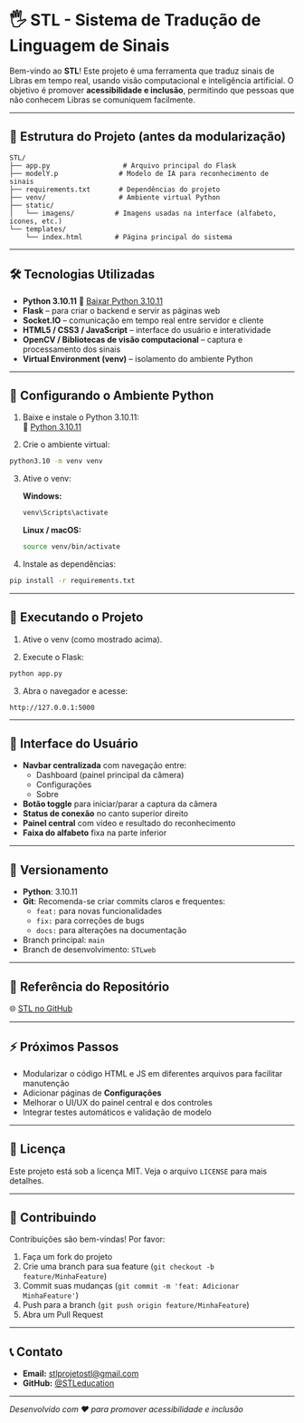 # 🖐️ STL - Sistema de Tradução de Linguagem de Sinais

Bem-vindo ao **STL**! Este projeto é uma ferramenta que traduz sinais de Libras em tempo real, usando visão computacional e inteligência artificial. O objetivo é promover **acessibilidade e inclusão**, permitindo que pessoas que não conhecem Libras se comuniquem facilmente.

---

## 📂 Estrutura do Projeto (antes da modularização)

```
STL/
├── app.py                  # Arquivo principal do Flask
├── modelY.p               # Modelo de IA para reconhecimento de sinais
├── requirements.txt       # Dependências do projeto
├── venv/                  # Ambiente virtual Python
├── static/
│   └── imagens/          # Imagens usadas na interface (alfabeto, ícones, etc.)
└── templates/
    └── index.html        # Página principal do sistema
```

---

## 🛠 Tecnologias Utilizadas

- **Python 3.10.11** 🔗 [Baixar Python 3.10.11](https://www.python.org/downloads/release/python-31011/)
- **Flask** – para criar o backend e servir as páginas web
- **Socket.IO** – comunicação em tempo real entre servidor e cliente
- **HTML5 / CSS3 / JavaScript** – interface do usuário e interatividade
- **OpenCV / Bibliotecas de visão computacional** – captura e processamento dos sinais
- **Virtual Environment (venv)** – isolamento do ambiente Python

---

## 🐍 Configurando o Ambiente Python

1. Baixe e instale o Python 3.10.11:  
   🔗 [Python 3.10.11](https://www.python.org/downloads/release/python-31011/)

2. Crie o ambiente virtual:
```bash
python3.10 -m venv venv
```

3. Ative o venv:
   
   **Windows:**
   ```bash
   venv\Scripts\activate
   ```
   
   **Linux / macOS:**
   ```bash
   source venv/bin/activate
   ```

4. Instale as dependências:
```bash
pip install -r requirements.txt
```

---

## 🚀 Executando o Projeto

1. Ative o venv (como mostrado acima).

2. Execute o Flask:
```bash
python app.py
```

3. Abra o navegador e acesse:
```
http://127.0.0.1:5000
```

---

## 🎨 Interface do Usuário

- **Navbar centralizada** com navegação entre:
  - Dashboard (painel principal da câmera)
  - Configurações
  - Sobre
- **Botão toggle** para iniciar/parar a captura da câmera
- **Status de conexão** no canto superior direito
- **Painel central** com vídeo e resultado do reconhecimento
- **Faixa do alfabeto** fixa na parte inferior

---

## 🔄 Versionamento

- **Python**: 3.10.11
- **Git**: Recomenda-se criar commits claros e frequentes:
  - `feat:` para novas funcionalidades
  - `fix:` para correções de bugs
  - `docs:` para alterações na documentação
- Branch principal: `main`
- Branch de desenvolvimento: `STLweb`

---

## 📖 Referência do Repositório

🌐 [STL no GitHub](https://github.com/STLeducation/STL.git)

---

## ⚡ Próximos Passos

- Modularizar o código HTML e JS em diferentes arquivos para facilitar manutenção
- Adicionar páginas de **Configurações**
- Melhorar o UI/UX do painel central e dos controles
- Integrar testes automáticos e validação de modelo

---

## 📝 Licença

Este projeto está sob a licença MIT. Veja o arquivo `LICENSE` para mais detalhes.

---

## 🤝 Contribuindo

Contribuições são bem-vindas! Por favor:

1. Faça um fork do projeto
2. Crie uma branch para sua feature (`git checkout -b feature/MinhaFeature`)
3. Commit suas mudanças (`git commit -m 'feat: Adicionar MinhaFeature'`)
4. Push para a branch (`git push origin feature/MinhaFeature`)
5. Abra um Pull Request

---

## 📞 Contato

- **Email:** stlprojetostl@gmail.com
- **GitHub:** [@STLeducation](https://github.com/STLeducation)

---

*Desenvolvido com ❤️ para promover acessibilidade e inclusão*
